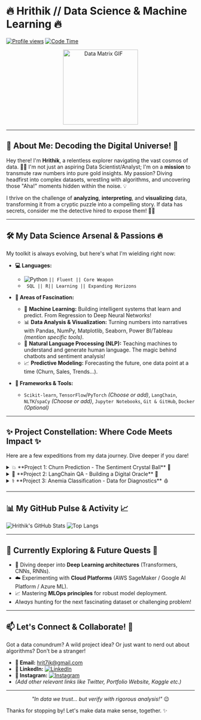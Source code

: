 # 🔥 Hrithik // Data Science & Machine Learning 🔥

[![Profile views](https://komarev.com/ghpvc/?username=hritxxxk&color=brightgreen&style=flat-square)](https://github.com/hritxxxk) [![Code Time](https://wakatime.com/badge/user/YOUR_WAKATIME_ID/text.svg)](https://wakatime.com/@YOUR_WAKATIME_USERNAME) <!-- Optional: Add WakaTime if you use it! -->

<p align="center">
  <img src="https://media.giphy.com/media/v1.Y2lkPTc5MGI3NjExbDNoc3U4Z3h6aXNoc280eWR3N2htcjAwNGZobzVmcjV0cnNnNndidyZlcD12MV9pbnRlcm5hbF9naWZfYnlfaWQmY3Q9Zw/M9gbBd9nbDrOTu1Mqx/giphy.gif" width="200" alt="Data Matrix GIF">
</p>

---

## 🚀 About Me: Decoding the Digital Universe! 🌌

Hey there! I'm **Hrithik**, a relentless explorer navigating the vast cosmos of data. 👨‍💻 I'm not just an aspiring Data Scientist/Analyst; I'm on a **mission** to transmute raw numbers into pure gold insights. My passion? Diving headfirst into complex datasets, wrestling with algorithms, and uncovering those "Aha!" moments hidden within the noise. 💡

I thrive on the challenge of **analyzing**, **interpreting**, and **visualizing** data, transforming it from a cryptic puzzle into a compelling story. If data has secrets, consider me the detective hired to expose them! 🕵️‍♂️

---

## 🛠️ My Data Science Arsenal & Passions 🔥

My toolkit is always evolving, but here's what I'm wielding right now:

*   **💻 Languages:**
    *   ![Python](https://img.shields.io/badge/Python-3776AB?style=for-the-badge&logo=python&logoColor=white) `|| Fluent || Core Weapon`
    *  ` SQL || R|| Learning || Expanding Horizons`

*   **🧠 Areas of Fascination:**
    *   🤖 **Machine Learning:** Building intelligent systems that learn and predict. From Regression to Deep Neural Networks!
    *   📊 **Data Analysis & Visualization:** Turning numbers into narratives with Pandas, NumPy, Matplotlib, Seaborn, Power BI/Tableau *(mention specific tools)*.
    *   💬 **Natural Language Processing (NLP):** Teaching machines to understand and generate human language. The magic behind chatbots and sentiment analysis!
    *   📈 **Predictive Modeling:** Forecasting the future, one data point at a time (Churn, Sales, Trends...).

*   **🔧 Frameworks & Tools:**
    *   `Scikit-learn`, `TensorFlow`/`PyTorch` *(Choose or add)*, `LangChain`, `NLTK`/`spaCy` *(Choose or add)*, `Jupyter Notebooks`, `Git & GitHub`, `Docker` *(Optional)*

---

## ✨ Project Constellation: Where Code Meets Impact ✨

Here are a few expeditions from my data journey. Dive deeper if you dare!

<details>
  <summary>💥 **Project 1: Churn Prediction - The Sentiment Crystal Ball** 🔮</summary>

  *   **Mission:** Predict customer churn *before* it happens by deciphering the hidden emotions in their feedback! 😠😊
  *   **Approach:** Leveraged NLP techniques (Sentiment Analysis, TF-IDF/Embeddings) on customer reviews to engineer features predicting churn likelihood.
  *   **Tech Stack:** `Python`, `Pandas`, `NLTK`/`spaCy`, `Scikit-learn`
  *   **Outcome:** Developed a model identifying at-risk customers with X% accuracy, enabling proactive retention strategies.
  *   **[Explore the Code ->]([link-to-your-churn-repo])** `(Replace with actual link!)`
</details>

<details>
  <summary>💬 **Project 2: LangChain QA - Building a Digital Oracle** 🧠</summary>

  *   **Mission:** Construct an intelligent Question-Answering system capable of understanding context and providing accurate answers from a knowledge base.
  *   **Approach:** Integrated a powerful Language Model (like GPT variants, BERT, etc.) with LangChain's framework for document retrieval, context injection, and answer generation.
  *   **Tech Stack:** `Python`, `LangChain`, `Hugging Face Transformers`/`OpenAI API` *(Specify)*, `Vector Databases` *(e.g., ChromaDB, FAISS - if used)*
  *   **Outcome:** Created a QA bot that significantly improves information retrieval speed and accuracy compared to simple keyword search.
  *   **[Witness the Intelligence ->]([link-to-your-langchain-qa-repo])** `(Replace with actual link!)`
</details>

<details>
  <summary>⚕️ **Project 3: Anemia Classification - Data for Diagnostics** 🩸</summary>

  *   **Mission:** Apply Machine Learning muscle to classify the presence and potential severity of anemia using patient health metrics.
  *   **Approach:** Explored various classification algorithms (e.g., Logistic Regression, SVM, Random Forest, XGBoost) on patient data, focusing on feature engineering and model explainability.
  *   **Tech Stack:** `Python`, `R` *(if used)*, `Pandas`, `Scikit-learn`, `Matplotlib`/`Seaborn`
  *   **Outcome:** Built a classifier achieving Y% F1-score/AUC, demonstrating the potential of ML in aiding diagnostic processes.
  *   **[Analyze the Results ->]([link-to-your-anemia-repo])** `(Replace with actual link!)`
</details>

---

## 📊 My GitHub Pulse & Activity 📈

![Hrithik's GitHub Stats](https://github-readme-stats.vercel.app/api?username=hritxxxk&show_icons=true&count_private=true&theme=radical&border_radius=10&hide_border=true)
![Top Langs](https://github-readme-stats.vercel.app/api/top-langs/?username=hritxxxk&layout=compact&theme=radical&border_radius=10&hide_border=true)
<!-- Optional: Add contribution graph -> [![GitHub Streak](https://streak-stats.demolab.com/?user=hritxxxk&theme=radical&hide_border=true)](https://git.io/streak-stats) -->

---

## 🚀 Currently Exploring & Future Quests 🧭

*   🧠 Diving deeper into **Deep Learning architectures** (Transformers, CNNs, RNNs).
*   ☁️ Experimenting with **Cloud Platforms** (AWS SageMaker / Google AI Platform / Azure ML).
*   📈 Mastering **MLOps principles** for robust model deployment.
*   *Always* hunting for the next fascinating dataset or challenging problem!

---

## 📫 Let's Connect & Collaborate! 🤝

Got a data conundrum? A wild project idea? Or just want to nerd out about algorithms? Don't be a stranger!

*   **📩 Email:** [hrit7ik@gmail.com](mailto:hrit7ik@gmail.com)
*   **💼 LinkedIn:** [![LinkedIn](https://img.shields.io/badge/LinkedIn-Connect-blue?style=flat-square&logo=linkedin)](https://www.linkedin.com/in/hrithikdineshan)
*   **📸 Instagram:** [![Instagram](https://img.shields.io/badge/Instagram-Follow-purple?style=flat-square&logo=instagram)](https://instagram.com/hrit7ik)
*   *(Add other relevant links like Twitter, Portfolio Website, Kaggle etc.)*

---

<p align="center">
  <i>"In data we trust... but verify with rigorous analysis!"</i> 😉
</p>

Thanks for stopping by! Let's make data make sense, together. ✨
